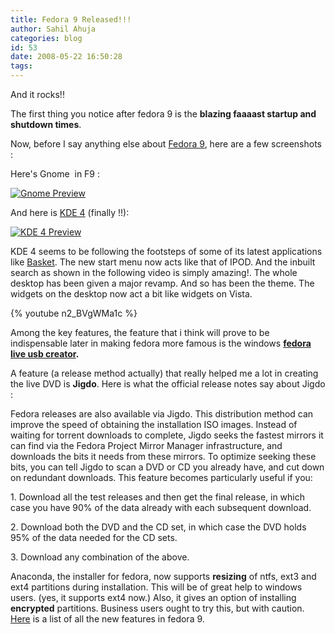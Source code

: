 ```yaml
---
title: Fedora 9 Released!!!
author: Sahil Ahuja
categories: blog
id: 53
date: 2008-05-22 16:50:28
tags:
---
```


And it rocks!!

The first thing you notice after fedora 9 is the **blazing faaaast startup and shutdown times**.

Now, before I say anything else about [Fedora 9](http://fedoraproject.org/), here are a few screenshots :

Here's Gnome  in F9 :

[![Gnome Preview](/images/screenshot.png)](/images/screenshot.png)

And here is [KDE 4](http://www.kde.org/) (finally !!):

[![KDE 4 Preview](/images/snapshot2.png)](/images/snapshot2.png)

KDE 4 seems to be following the footsteps of some of its latest applications like [Basket](http://basket.kde.org/). The new start menu now acts like that of IPOD. And the inbuilt search as shown in the following video is simply amazing!. The whole desktop has been given a major revamp. And so has been the theme. The widgets on the desktop now act a bit like widgets on Vista.

{% youtube n2_BVgWMa1c %}

Among the key features, the feature that i think will prove to be indispensable later in making fedora more famous is the windows **[fedora live usb creator](http://lewk.org/blog/liveusb-creator-2.0.html).**

A feature (a release method actually) that really helped me a lot in creating the live DVD is **Jigdo**. Here is what the official release notes say about Jigdo :

Fedora releases are also available via Jigdo. This distribution method can improve the speed of obtaining the installation ISO images. Instead of waiting for torrent downloads to complete, Jigdo seeks the fastest mirrors it can find via the Fedora Project Mirror Manager infrastructure, and downloads the bits it needs from these mirrors. To optimize seeking these bits, you can tell Jigdo to scan a DVD or CD you already have, and cut down on redundant downloads. This feature becomes particularly useful if you:

1\. Download all the test releases and then get the final release, in which case you have 90% of the data already with each subsequent download.

2\. Download both the DVD and the CD set, in which case the DVD holds 95% of the data needed for the CD sets.

3\. Download any combination of the above.

Anaconda, the installer for fedora, now supports **resizing** of ntfs, ext3 and ext4 partitions during installation. This will be of great help to windows users. (yes, it supports ext4 now.) Also, it gives an option of installing **encrypted** partitions. Business users ought to try this, but with caution.
[Here](http://docs.fedoraproject.org/release-notes/f9/en_US/sn-OverView.html#sn-New-Features) is a list of all the new features in fedora 9.